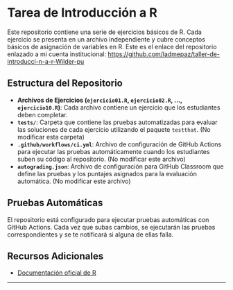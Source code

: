 # **Tarea de Introducción a R**

Este repositorio contiene una serie de ejercicios básicos de R. Cada ejercicio se presenta en un archivo independiente y cubre conceptos básicos de asignación de variables en R.
Este es el enlace del repositorio enlazado a mi cuenta institucional: https://github.com/ladmepaz/taller-de-introducci-n-a-r-Wilder-pu
## **Estructura del Repositorio**

- **Archivos de Ejercicios (`ejercicio01.R`, `ejercicio02.R`, ..., `ejercicio10.R`)**: Cada archivo contiene un ejercicio que los estudiantes deben completar.
- **`tests/`**: Carpeta que contiene las pruebas automatizadas para evaluar las soluciones de cada ejercicio utilizando el paquete `testthat`. (No modificar esta carpeta)
- **`.github/workflows/ci.yml`**: Archivo de configuración de GitHub Actions para ejecutar las pruebas automáticamente cuando los estudiantes suben su código al repositorio. (No modificar este archivo)
- **`autograding.json`**: Archivo de configuración para GitHub Classroom que define las pruebas y los puntajes asignados para la evaluación automática. (No modificar este archivo)

## **Pruebas Automáticas**

El repositorio está configurado para ejecutar pruebas automáticas con GitHub Actions. Cada vez que subas cambios, se ejecutarán las pruebas correspondientes y se te notificará si alguna de ellas falla.

## **Recursos Adicionales**

- [Documentación oficial de R](https://cran.r-project.org/manuals.html)

---
